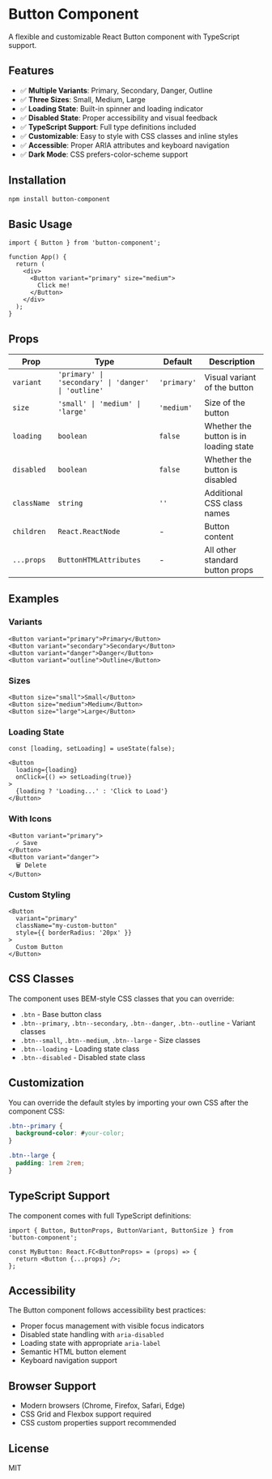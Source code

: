 # Button Component

A flexible and customizable React Button component with TypeScript support.

## Features

- ✅ **Multiple Variants**: Primary, Secondary, Danger, Outline
- ✅ **Three Sizes**: Small, Medium, Large
- ✅ **Loading State**: Built-in spinner and loading indicator
- ✅ **Disabled State**: Proper accessibility and visual feedback
- ✅ **TypeScript Support**: Full type definitions included
- ✅ **Customizable**: Easy to style with CSS classes and inline styles
- ✅ **Accessible**: Proper ARIA attributes and keyboard navigation
- ✅ **Dark Mode**: CSS prefers-color-scheme support

## Installation

```bash
npm install button-component
```

## Basic Usage

```tsx
import { Button } from 'button-component';

function App() {
  return (
    <div>
      <Button variant="primary" size="medium">
        Click me!
      </Button>
    </div>
  );
}
```

## Props

| Prop | Type | Default | Description |
|------|------|---------|-------------|
| `variant` | `'primary' \| 'secondary' \| 'danger' \| 'outline'` | `'primary'` | Visual variant of the button |
| `size` | `'small' \| 'medium' \| 'large'` | `'medium'` | Size of the button |
| `loading` | `boolean` | `false` | Whether the button is in loading state |
| `disabled` | `boolean` | `false` | Whether the button is disabled |
| `className` | `string` | `''` | Additional CSS class names |
| `children` | `React.ReactNode` | - | Button content |
| `...props` | `ButtonHTMLAttributes` | - | All other standard button props |

## Examples

### Variants

```tsx
<Button variant="primary">Primary</Button>
<Button variant="secondary">Secondary</Button>
<Button variant="danger">Danger</Button>
<Button variant="outline">Outline</Button>
```

### Sizes

```tsx
<Button size="small">Small</Button>
<Button size="medium">Medium</Button>
<Button size="large">Large</Button>
```

### Loading State

```tsx
const [loading, setLoading] = useState(false);

<Button 
  loading={loading} 
  onClick={() => setLoading(true)}
>
  {loading ? 'Loading...' : 'Click to Load'}
</Button>
```

### With Icons

```tsx
<Button variant="primary">
  ✓ Save
</Button>
<Button variant="danger">
  🗑️ Delete
</Button>
```

### Custom Styling

```tsx
<Button 
  variant="primary" 
  className="my-custom-button"
  style={{ borderRadius: '20px' }}
>
  Custom Button
</Button>
```

## CSS Classes

The component uses BEM-style CSS classes that you can override:

- `.btn` - Base button class
- `.btn--primary`, `.btn--secondary`, `.btn--danger`, `.btn--outline` - Variant classes
- `.btn--small`, `.btn--medium`, `.btn--large` - Size classes
- `.btn--loading` - Loading state class
- `.btn--disabled` - Disabled state class

## Customization

You can override the default styles by importing your own CSS after the component CSS:

```css
.btn--primary {
  background-color: #your-color;
}

.btn--large {
  padding: 1rem 2rem;
}
```

## TypeScript Support

The component comes with full TypeScript definitions:

```tsx
import { Button, ButtonProps, ButtonVariant, ButtonSize } from 'button-component';

const MyButton: React.FC<ButtonProps> = (props) => {
  return <Button {...props} />;
};
```

## Accessibility

The Button component follows accessibility best practices:

- Proper focus management with visible focus indicators
- Disabled state handling with `aria-disabled`
- Loading state with appropriate `aria-label`
- Semantic HTML button element
- Keyboard navigation support

## Browser Support

- Modern browsers (Chrome, Firefox, Safari, Edge)
- CSS Grid and Flexbox support required
- CSS custom properties support recommended

## License

MIT
